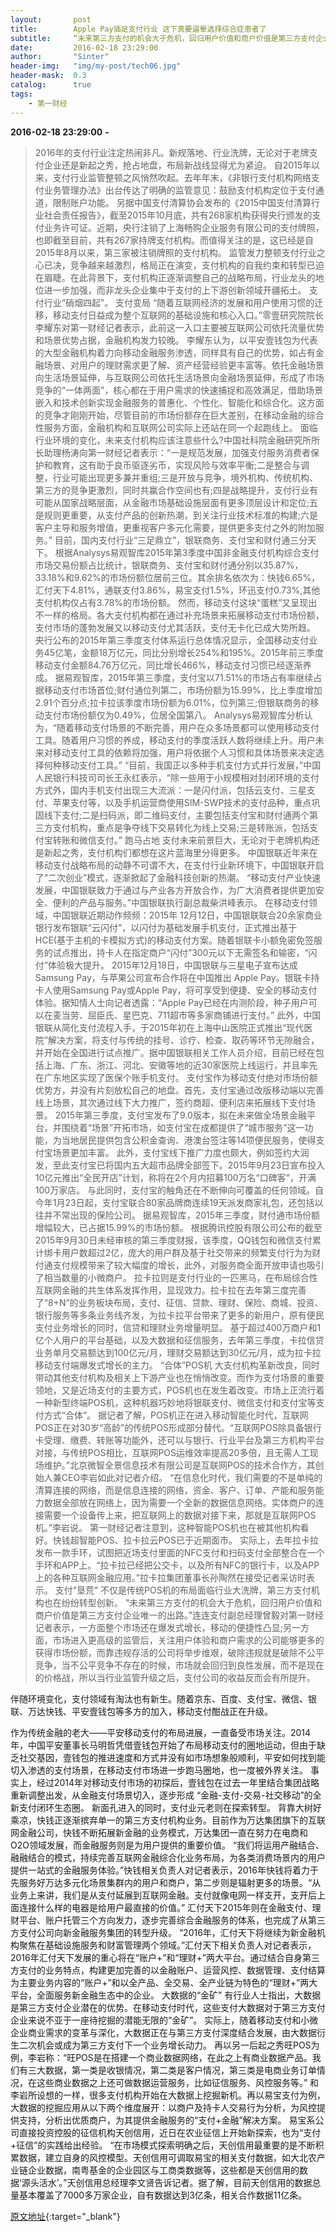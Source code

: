 ```yaml
---
layout:       post
title:        Apple Pay插足支付行业 这下真要逼晕选择综合症患者了
subtitle:     “未来第三方支付的机会大于危机，回归用户价值和商户价值是第三方支付企业唯一的出路。”
date:         2016-02-18 23:29:00
author:       "Sinter"
header-img:   "img/my-post/tech06.jpg"
header-mask:  0.3
catalog:      true
tags:
    - 第一财经
---
```


**2016-02-18 23:29:00**  **-**

> 2016年的支付行业注定热闹非凡。新规落地、行业洗牌，无论对于老牌支付企业还是新起之秀，抢占地盘，布局新战线显得尤为紧迫。
自2015年以来，支付行业监管整顿之风悄然吹起。去年年末，《非银行支付机构网络支付业务管理办法》出台传达了明确的监管意见：鼓励支付机构定位于支付通道，限制账户功能。
另据中国支付清算协会发布的《2015中国支付清算行业社会责任报告》，截至2015年10月底，共有268家机构获得央行颁发的支付业务许可证。近期，央行注销了上海畅购企业服务有限公司的支付牌照，也即截至目前，共有267家持牌支付机构。而值得关注的是，这已经是自2015年8月以来，第三家被注销牌照的支付机构。
监管发力整顿支付行业之心已决，竞争越来越激烈，格局正在演变，支付机构的自我约束和转型已迫在眉睫。在此背景下，支付机构正逐渐调整自己的战略布局，行业龙头的地位进一步加强，而非龙头企业集中于支付的上下游创新领域开疆拓土。
支付行业“硝烟四起”。
支付变局
“随着互联网经济的发展和用户使用习惯的迁移，移动支付日益成为整个互联网的基础设施和核心入口。”零壹研究院院长李耀东对第一财经记者表示，此前这一入口主要被互联网公司依托流量优势和场景优势占据，金融机构发力较晚。
李耀东认为，以平安壹钱包为代表的大型金融机构着力向移动金融服务渗透，同样具有自己的优势，如占有金融场景、对用户的理财需求更了解、资产经营经验更丰富等。依托金融场景向生活场景延伸，与互联网公司依托生活场景向金融场景延伸，形成了市场竞争的“一体两面”，核心都在于用户需求的快速捕捉和高效满足，借助场景嵌入和技术创新实现金融服务的普惠化、个性化、智能化和综合化。这方面的竞争才刚刚开始，尽管目前的市场份额存在巨大差别，在移动金融的综合性服务方面，金融机构和互联网公司实际上还站在同一个起跑线上。
面临行业环境的变化，未来支付机构应该注意些什么?中国社科院金融研究所所长助理杨涛向第一财经记者表示：“一是规范发展，加强支付服务消费者保护和教育，这有助于良币驱逐劣币，实现风险与效率平衡;二是整合与调整，行业可能出现更多兼并重组;三是开放与竞争，境外机构、传统机构、第三方的竞争更激烈，同时共赢合作空间也有;四是战略提升，支付行业有可能从国家战略层面，从金融市场基础设施层面有更多顶层设计和定位;五是规则更重要，从支付产品的创新热潮，到关注行业技术标准的构建;六是客户主导和服务增值，更重视客户多元化需要，提供更多支付之外的附加服务。”
目前，国内支付行业“三足鼎立”，银联商务、支付宝和财付通三分天下。
根据Analysys易观智库2015年第3季度中国非金融支付机构综合支付市场交易份额占比统计，银联商务、支付宝和财付通分别以35.87%，33.18%和9.62%的市场份额位居前三位。其余排名依次为：快钱6.65%，汇付天下4.81%，通联支付3.86%，易宝支付1.5%，环迅支付0.73%,其他支付机构仅占有3.78%的市场份额。
然而，移动支付这块“蛋糕”又呈现出不一样的格局。各大支付机构都在通过补充场景来拓展移动支付市场份额，支付市场的蓬勃发展又以移动支付尤其活跃，支付无卡化已成大势所趋。
央行公布的2015年第三季度支付体系运行总体情况显示，全国移动支付业务45亿笔，金额18万亿元，同比分别增长254%和195%。2015年前三季度移动支付金额84.76万亿元，同比增长466%，移动支付习惯已经逐渐养成。
据易观智库，2015年第三季度，支付宝以71.51%的市场占有率继续占据移动支付市场首位;财付通位列第二，市场份额为15.99%，比上季度增加2.91个百分点;拉卡拉该季度市场份额为6.01%，位列第三;但银联商务的移动支付市场份额仅为0.49%，位居全国第八。
Analysys易观智库分析认为，“随着移动支付场景的不断完善，用户在众多场景都可以使用移动支付工具。随着用户习惯的养成，移动支付的季度活跃人数将继续上升。用户未来对移动支付工具的依赖将加强，用户将依据个人习惯和具体场景来决定选择何种移动支付工具。”
“目前，我国正以多种手机支付方式并行发展，”中国人民银行科技司司长王永红表示，“除一些用于小规模相对封闭环境的支付方式外，国内手机支付出现三大流派：一是闪付派，包括云支付、三星支付、苹果支付等，以及手机运营商使用SIM-SWP技术的支付品种，重点巩固线下支付;二是扫码派，即二维码支付，主要包括支付宝和财付通两个第三方支付机构，重点是争夺线下交易转化为线上交易;三是转账派，包括支付宝转账和微信支付。”
跑马占地
支付未来前景巨大，无论对于老牌机构还是新起之秀，支付机构们都想在这片蓝海里分得更多。
中国银联近年来在移动支付战略布局的动静不可谓不大，在支付行业新环境下，中国银联开启了“二次创业”模式，逐渐掀起了金融科技创新的热潮。
“移动支付产业快速发展，中国银联致力于通过与产业各方开放合作，为广大消费者提供更加安全、便利的产品与服务。”中国银联执行副总裁柴洪峰表示。
在移动支付领域，中国银联近期动作频频：2015年 12月12日，中国银联联合20余家商业银行发布银联“云闪付”，以闪付为基础发展手机支付，正式推出基于HCE(基于主机的卡模拟方式)的移动支付方案。随着银联卡小额免密免签服务的试点推出，持卡人在指定商户“闪付”300元以下无需签名和输密，“闪付”体验极大提升。
2015年12月18日，中国银联与三星电子宣布达成Samsung Pay，与苹果公司宣布合作将在中国推出 Apple Pay。银联卡持卡人使用Samsung Pay或Apple Pay，将可享受到便捷、安全的移动支付体验。据知情人士向记者透露：“Apple Pay已经在内测阶段，种子用户可以在麦当劳、屈臣氏、星巴克、711超市等多家商铺进行支付。”
此外，中国银联从简化支付流程入手，于2015年初在上海中山医院正式推出“现代医院”解决方案，将支付与传统的挂号、诊疗、检查、取药等环节无隙融合，并开始在全国进行试点推广。据中国银联相关工作人员介绍，目前已经在包括上海、广东、浙江、河北、安徽等地的近30家医院上线运行，并且率先在广东地区实现了医保个账手机支付。
支付宝作为移动支付绝对市场份额优势方，并没有片刻放松自己的地盘。首先，支付宝通过改版移动端以完善线上场景，其次通过线下大力推广，签约商超、便利店来拓展线下支付场景。
2015年第三季度，支付宝发布了9.0版本，拟在未来做全场景金融平台，并围绕着“场景”开拓市场，如支付宝在成都提供了“城市服务”这一功能，为当地居民提供包含公积金查询、港澳台签注等14项便民服务，使得支付宝场景更加丰富。
此外，支付宝线下推广力度也颇大，例如签约大润发，至此支付宝已将国内五大超市品牌全部签下。2015年9月23日宣布投入10亿元推出“全民开店”计划，称将在2个月内招募100万名“口碑客”，开满100万家店。
与此同时，支付宝的触角还在不断伸向可覆盖的任何领域。自今年1月23日起，支付宝联合80家品牌商连续19天派发商家礼包，还包括以往并不常出现的保险公司。
据易观智库，2015年三季度，财付通市场份额增幅较大，已占据15.99%的市场份额。
根据腾讯控股有限公司公布的截至2015年9月30日未经审核的第三季度财报，该季度，QQ钱包和微信支付累计绑卡用户数超过2亿，庞大的用户群及基于社交带来的频繁支付行为为财付通支付规模带来了较大幅度的增长，此外，对服务商全面开放申请也吸引了相当数量的小微商户。
拉卡拉则是支付行业的一匹黑马，在布局综合性互联网金融的共生体系发挥作用，显现效力。拉卡拉在去年第三度完善了“8+N”的业务板块布局，支付、征信、贷款、理财、保险、商城、投资、银行服务等多条业务线齐发，为拉卡拉平台带来了更多的新用户，原有便民支付业务增长的同时，信贷和理财业务增量明显。
基于超过400万商户和1亿个人用户的平台基础，以及大数据和征信服务，去年第三季度，卡拉信贷业务单月交易额达到100亿元/月，理财交易额达到30亿元/月，成为拉卡拉移动支付端爆发式增长的主力。
“合体”POS机
大支付机构革新改良，同时带动其他支付机构及相关上下游产业也在悄悄改变。而作为支付场景的重要领地，又是近场支付的主要方式，POS机也在发生着改变。市场上正流行着一种新型终端POS机，这种机器巧妙地将银联支付、微信支付和支付宝等支付方式“合体”。
据记者了解，POS机正在进入移动智能化时代，互联网POS正在对30岁“高龄”的传统POS形成部分替代。“互联网POS除具备银行卡受理、缴费、转账等功能外，还可以与银行、行业平台及第三方机构平台对接，与传统POS相比，互联网POS运维效率提高20多倍，且无需人工现场维护。”北京微智全景信息技术有限公司是互联网POS的技术合作方，其创始人兼CEO李岩如此对记者介绍。
“在信息化时代，我们需要的不是单纯的清算连接的网络，而是信息连接的网络，资金、客户、订单、产能和服务能力数据全部放在网络上，因为需要一个全新的数据信息网络。实体商户的连接需要一个设备传上来，把互联网上的数据对接下来，那就是互联网POS机。”李岩说。
第一财经记者注意到，这种智能POS机也在被其他机构看好。快钱超智能POS、拉卡拉云POS已于近期面市。
实际上，去年拉卡拉发布一款手环，试图把近场支付里面的NFC支付和扫码支付全部整合在一个手环和APP上。“拉卡拉已经把公交卡，以及所有NFC的银行卡，以及APP上的各种互联网金融应用。”拉卡拉集团董事长孙陶然在接受记者采访时表示。
支付“垦荒”
不仅是传统POS机的布局面临行业大洗牌，第三方支付机构也在纷纷转型创新。
“未来第三方支付的机会大于危机，回归用户价值和商户价值是第三方支付企业唯一的出路。”连连支付副总经理曾毅对第一财经记者表示，一方面整个市场还在爆发式增长，移动的便捷性凸显;另一方面，市场进入更高级的监管后，关注用户体验和商户需求的公司能够更多的获得市场份额，而靠违规存活的公司将举步维艰，破除违规就是破除不公平竞争，当不公平竞争不存在的时候，市场就会回归到良性发展，而不是现在的价格战，所以当行业监管升级之后，支付公司的收益反而会有所提升。

伴随环境变化，支付领域有淘汰也有新生。随着京东、百度、支付宝、微信、银联、万达快钱、平安壹钱包等多方的加入，移动支付酣战正在升级。

作为传统金融的老大——平安移动支付的布局进展，一直备受市场关注。2014年，中国平安董事长马明哲凭借壹钱包开始了布局移动支付的圈地运动，但由于缺乏社交基因，壹钱包的推进速度和方式并没有如市场想象般顺利，平安如何找到能切入渗透的支付场景，在移动支付市场进一步跑马圈地，也一度被外界关注。
事实上，经过2014年对移动支付市场的初探后，壹钱包在过去一年里结合集团战略重新调整出发，从金融支付场景切入，逐步形成 “金融-支付-交易-社交移动”的全新支付闭环生态圈。
新面孔进入的同时，支付业元老则在探索转型。
背靠大树好乘凉，快钱正逐渐摈弃单一的第三方支付机构业务。目前作为万达集团旗下的互联网金融公司，快钱不断拓展新金融的业务模式，万达集团一直在努力在电商和O2O领域发展，而金融服务则是为用户提供的重要价值。
“我们将运用产融结合、融融结合的模式，持续完善互联网金融综合化业务布局，为各类消费场景内的用户提供一站式的金融服务体验。”快钱相关负责人对记者表示，2016年快钱将着力于先服务好万达多元化场景集群内的用户和商户，第二步则是辐射更多的场景。“从业务上来讲，我们是从支付延展到互联网金融。支付就像电网一样支开，支开后上面连接什么样的电器是给用户最直接的价值。”
汇付天下2015年则在金融支付、理财平台、账户托管三个方向发力，逐步完善综合金融服务的体系，也完成了从第三方支付公司向新金融服务集团的转型升级。
“2016年，汇付天下将继续为新金融机构聚焦在基础设施服务和财富管理两个领域。”汇付天下相关负责人对记者表示，2016年汇付天下发展的重心将在“账户+”和“理财+”两大平台。通过结合自身第三方支付的业务特点，构建更加完善的以金融账户、运营风控、数据管理、支付结算为主要业务内容的“账户+”和以全产品、全交易、全产业链为特色的“理财+”两大平台，全面服务新金融生态中的企业。
大数据的“金矿”
有行业人士指出，大数据是第三方支付企业潜在的优势。在移动支付时代，这些支付大数据对于第三方支付企业来说不亚于一座待挖掘的潜能无限的“金矿”。
实际上，随着移动支付和小微企业商业需求的变革与深化，大数据正在与第三方支付深度结合发展，由大数据衍生二次机会或成为第三方支付下一个业务增长动力。
再以另一后起之秀旺POS为例，李岩称：“旺POS是在搭建一个商业数据网络，在此之上有商业数据产品。我们有三大数据，第一类是收银情况，第二类是客户情况，第三类是电商业务订单情况，在这些商业数据之上还可做数据运营服务，比如征信服务、风控服务等。”
和李岩所设想的一样，很多支付机构开始在大数据上挖掘新机。再以易宝支付为例，大数据的挖掘应用从以下两个维度展开：以商户及持卡人交易行为分析，为风控提供支持，分析出优质商户，为其提供金融服务的“支付+金融”解决方案。
易宝系公司直接投资控股的征信机构天创信用，近日在农业征信上开始新探索，也为“支付+征信”的实践给出经验。
“在市场模式探索明确之后，天创信用最重要的是不断积累数据，建立自身的风控模型。天创信用可调取易宝的相关支付数据，如大北农产业链企业数据，南粤基金的企业园区与工商类数据等，这些都是天创信用的数据‘源头活水’。”天创信用总经理李文贤告诉记者。据了解，目前天创信用的数据总量基本覆盖了7000多万家企业，自有数据达到3亿条，相关合作数据11亿条。


[原文地址](http://www.yicai.com/news/4751344.html){:target="_blank"}


